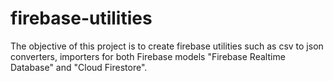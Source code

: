 # firebase-utilities
The objective of this project is to create firebase utilities such as csv to json converters, importers for both Firebase models "Firebase Realtime Database" and "Cloud Firestore".
